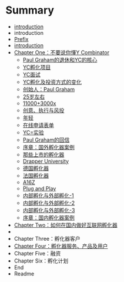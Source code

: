 # Summary

* [introduction](README.md)
* introduction
* [Prefix](prefix.md)
* [introduction](introduction.md)
* [Chapter One：不要说你懂Y Combinator](chapter_one.md)
   * [Paul Graham的退休和YC的核心](chapter_one/retire.md)
   * [YC孵化项目](chapter_one/ycstartup.md)
   * [YC面试](chapter_one/interview.md)
   * [YC孵化及投资方式的变化](chapter_one/change.md)
   * [创始人：Paul Graham](chapter_one/paulgraham.md)
   * [25岁左右](chapter_one/25.md)
   * [11000+3000x](chapter_one/11000.md)
   * [创意、执行与风投](chapter_one/idea.md)
   * [年轻](chapter_one/young.md)
   * [在线申请表单](chapter_one/form.md)
   * [YC=实验](chapter_one/test.md)
   * [Paul Graham的回信](chapter_one/letter.md)
   * [序章：国外孵化器案例](chapter_one/overseasincubator.md)
   * [那些上市的孵化器](chapter_one/ipo.md)
   * [Drapper University](chapter_one/du.md)
   * [德国孵化器](chapter_one/germanyincubator.md)
   * [法国孵化器](chapter_one/frenchincubator.md)
   * [A16Z](chapter_one/a16z.md)
   * [Plug and Play](chapter_one/plugandplay.md)
   * [内部孵化与外部孵化-1](chapter_one/insideincubatorone.md)
   * [内部孵化与外部孵化-2](chapter_one/insideincubatortwo.md)
   * [内部孵化与外部孵化-3](chapter_one/insideincubatorthree.md)
   * [序章：国内孵化器案例](chapter_one/chineseincubator.md)
* [Chapter Two：如何在国内做好互联网孵化器](chapter_two.md)
* 
* Chapter Three：孵化器客户
* [Chapter Four：孵化器服务、产品及用户](chapter_four.md)
* Chapter Five：融资
* Chapter Six：孵化计划
* End
* Readme

